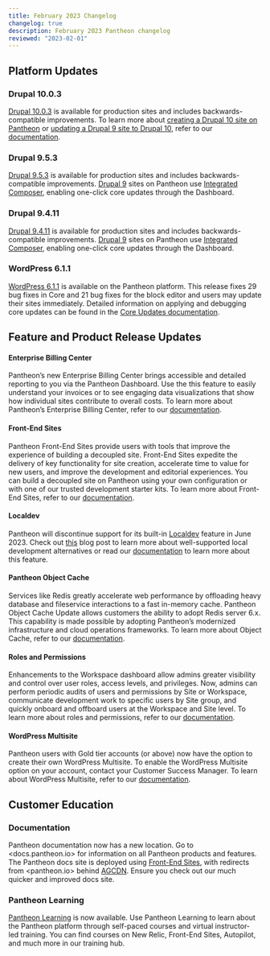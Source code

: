```yaml
---
title: February 2023 Changelog
changelog: true
description: February 2023 Pantheon changelog
reviewed: "2023-02-01"
---
```


## Platform Updates 

### Drupal 10.0.3
[Drupal 10.0.3](https://www.drupal.org/project/drupal/releases/10.0.3) is available for production sites and includes backwards-compatible improvements. To learn more about [creating a Drupal 10 site on Pantheon](/drupal-10#create-a-drupal-10-site) or [updating a Drupal 9 site to Drupal 10](/drupal-10#update-a-drupal-9-site-to-drupal-10), refer to our [documentation](/drupal-10). 

### Drupal 9.5.3
[Drupal 9.5.3](https://www.drupal.org/project/drupal/releases/9.5.3) is available for production sites and includes backwards-compatible improvements. [Drupal 9](/drupal) sites on Pantheon use [Integrated Composer](/drupal), enabling one-click core updates through the Dashboard.

### Drupal 9.4.11
[Drupal 9.4.11](https://www.drupal.org/project/drupal/releases/9.4.11) is available for production sites and includes backwards-compatible improvements. [Drupal 9](/drupal) sites on Pantheon use [Integrated Composer](/guides/integrated-composer), enabling one-click core updates through the Dashboard.

### WordPress 6.1.1
[WordPress 6.1.1](https://wordpress.org/download/) is available on the Pantheon platform. This release fixes 29 bug fixes in Core and 21 bug fixes for the block editor and users may update their sites immediately. Detailed information on applying and debugging core updates can be found in the [Core Updates documentation](/core-updates).

 
## Feature and Product Release Updates
 
#### Enterprise Billing Center
Pantheon’s new Enterprise Billing Center brings accessible and detailed reporting to you via the Pantheon Dashboard. Use the this feature to easily understand your invoices or to see engaging data visualizations that show how individual sites contribute to overall costs. To learn more about Pantheon’s Enterprise Billing Center, refer to our [documentation](/guides/enterprise-billing-center).
 
#### Front-End Sites
Pantheon Front-End Sites provide users with tools that improve the experience of building a decoupled site. Front-End Sites expedite the delivery of key functionality for site creation, accelerate time to value for new users, and improve the development and editorial experiences. You can build a decoupled site on Pantheon using your own configuration or with one of our trusted development starter kits. To learn more about Front-End Sites, refer to our [documentation](/guides/decoupled-sites/). 

#### Localdev
Pantheon will discontinue support for its built-in [Localdev](/guides/local-development) feature in June 2023. Check out [this](https://pantheon.io/blog/pantheon-localdev-will-be-discontinued-june-2023) blog post to learn more about well-supported local development alternatives or read our [documentation](/guides/local-development) to learn more about this feature.

#### Pantheon Object Cache 
Services like Redis greatly accelerate web performance by offloading heavy database and fileservice interactions to a fast in-memory cache. Pantheon Object Cache Update allows customers the ability to adopt Redis server 6.x. This capability is made possible by adopting Pantheon’s modernized infrastructure and cloud operations frameworks. To learn more about Object Cache, refer to our [documentation](/guides/object-cache).

#### Roles and Permissions  
Enhancements to the Workspace dashboard allow admins greater visibility and control over user roles, access levels, and privileges. Now, admins can perform periodic audits of users and permissions by Site or Workspace, communicate development work to specific users by Site group, and quickly onboard and offboard users at the Workspace and Site level. To learn more about roles and permissions, refer to our [documentation](/guides/account-mgmt/workspace-sites-teams/teams).

#### WordPress Multisite
Pantheon users with Gold tier accounts (or above) now have the option to create their own WordPress Multisite. To enable the WordPress Multisite option on your account, contact your Customer Success Manager. To learn about WordPress Multisite, refer to our [documentation](/guides/multisite/).


## Customer Education

### Documentation
Pantheon documentation now has a new location. Go to <docs.pantheon.io> for information on all Pantheon products and features. The Pantheon docs site is deployed using [Front-End Sites](https://pantheon.io/features/decoupled-cms), with redirects from <pantheon.io> behind [AGCDN](https://pantheon.io/product/advanced-global-cdn). Ensure you check out our much quicker and improved docs site.

### Pantheon Learning
[Pantheon Learning](https://learning.pantheon.io/) is now available. Use Pantheon Learning to learn about the Pantheon platform through self-paced courses and virtual instructor-led training. You can find courses on New Relic, Front-End Sites, Autopilot, and much more in our training hub.
